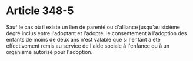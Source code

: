 # Article 348-5

Sauf le cas où il existe un lien de parenté ou d'alliance jusqu'au sixième degré inclus entre l'adoptant et l'adopté, le consentement à l'adoption des enfants de moins de deux ans n'est valable que si l'enfant a été effectivement remis au service de l'aide sociale à l'enfance ou à un organisme autorisé pour l'adoption.